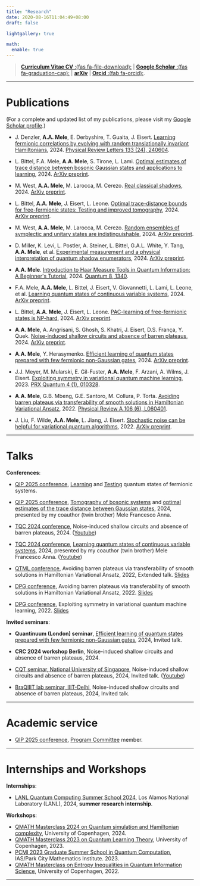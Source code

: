 ```yaml
---
title: "Research"
date: 2020-08-16T11:04:49+08:00
draft: false

lightgallery: true

math:
  enable: true
---
```



>
> [**Curriculum Vitae CV** :(fas fa-file-download):](/documents/CV_AntonioAnnaMele.pdf) | [**Google Scholar** :(fas fa-graduation-cap):](https://scholar.google.com/citations?user=IgnTVy4AAAAJ&hl=en&authuser=1) | [**arXiv**](https://arxiv.org/search/quant-ph?searchtype=author&query=Mele%2C+A+A) | [**Orcid** :(fab fa-orcid):](https://orcid.org/0000-0002-1009-7331).

 
---



# Publications 
(For a complete and updated list of my publications, please visit my [Google Scholar profile](https://scholar.google.com/citations?user=IgnTVy4AAAAJ&hl=en&authuser=1).)

* J. Denzler, **A.A. Mele**, E. Derbyshire, T. Guaita, J. Eisert. [Learning fermionic correlations by evolving with random translationally invariant Hamiltonians](https://arxiv.org/abs/2307.08956), 2024. [Physical Review Letters 133 (24), 240604](https://journals.aps.org/prl/abstract/10.1103/PhysRevLett.133.240604).

* L. Bittel, F.A. Mele, **A.A. Mele**, S. Tirone, L. Lami. [Optimal estimates of trace distance between bosonic Gaussian states and applications to learning](https://arxiv.org/abs/2411.02368), 2024. [ArXiv preprint](https://arxiv.org/abs/2411.02368).

* M. West, **A.A. Mele**, M. Larocca, M. Cerezo. [Real classical shadows](https://arxiv.org/abs/2410.23481), 2024. [ArXiv preprint](https://arxiv.org/abs/2410.23481).

* L. Bittel, **A.A. Mele**, J. Eisert, L. Leone. [Optimal trace-distance bounds for free-fermionic states: Testing and improved tomography](https://arxiv.org/abs/2409.17953), 2024. [ArXiv preprint](https://arxiv.org/abs/2409.17953).

* M. West, **A.A. Mele**, M. Larocca, M. Cerezo. [Random ensembles of symplectic and unitary states are indistinguishable](https://arxiv.org/abs/2409.16500), 2024. [ArXiv preprint](https://arxiv.org/abs/2409.16500).

* D. Miller, K. Levi, L. Postler, A. Steiner, L. Bittel, G.A.L. White, Y. Tang, **A.A. Mele**, et al. [Experimental measurement and a physical interpretation of quantum shadow enumerators](https://arxiv.org/abs/2408.16914), 2024. [ArXiv preprint](https://arxiv.org/abs/2408.16914).

* **A.A. Mele**. [Introduction to Haar Measure Tools in Quantum Information: A Beginner's Tutorial](https://arxiv.org/abs/2307.08956), 2024. [Quantum 8, 1340](https://quantum-journal.org/papers/q-2024-05-08-1340/).

* F.A. Mele, **A.A. Mele**, L. Bittel, J. Eisert, V. Giovannetti, L. Lami, L. Leone, et al. [Learning quantum states of continuous variable systems](https://arxiv.org/abs/2405.01431), 2024. [ArXiv preprint](https://arxiv.org/abs/2405.01431).

* L. Bittel, **A.A. Mele**, J. Eisert, L. Leone. [PAC-learning of free-fermionic states is NP-hard](https://arxiv.org/abs/2404.03585), 2024. [ArXiv preprint](https://arxiv.org/abs/2404.03585).

* **A.A. Mele**, A. Angrisani, S. Ghosh, S. Khatri, J. Eisert, D.S. França, Y. Quek. [Noise-induced shallow circuits and absence of barren plateaus](https://arxiv.org/abs/2403.13927), 2024. [ArXiv preprint](https://arxiv.org/abs/2403.13927).

* **A.A. Mele**, Y. Herasymenko. [Efficient learning of quantum states prepared with few fermionic non-Gaussian gates](https://arxiv.org/abs/2402.18665), 2024. [ArXiv preprint](https://arxiv.org/abs/2402.18665).

* J.J. Meyer, M. Mularski, E. Gil-Fuster, **A.A. Mele**, F. Arzani, A. Wilms, J. Eisert. [Exploiting symmetry in variational quantum machine learning](https://arxiv.org/abs/2205.06217), 2023. [PRX Quantum 4 (1), 010328](https://journals.aps.org/prxquantum/abstract/10.1103/PRXQuantum.4.010328).

* **A.A. Mele**, G.B. Mbeng, G.E. Santoro, M. Collura, P. Torta. [Avoiding barren plateaus via transferability of smooth solutions in Hamiltonian Variational Ansatz](https://arxiv.org/abs/2206.01982), 2022. [Physical Review A 106 (6), L060401](https://journals.aps.org/pra/abstract/10.1103/PhysRevA.106.L060401).

* J. Liu, F. Wilde, **A.A. Mele**, L. Jiang, J. Eisert. [Stochastic noise can be helpful for variational quantum algorithms](https://arxiv.org/abs/2210.06723), 2022. [ArXiv preprint](https://arxiv.org/abs/2210.06723).

---
# Talks

**Conferences**:

* [QIP 2025 conference](https://qipconference.org/nextqip),  [Learning](https://arxiv.org/abs/2402.18665) and [Testing](https://arxiv.org/abs/2409.17953) quantum states of fermionic systems.

* [QIP 2025 conference](https://qipconference.org/nextqip),  [Tomography of bosonic systems](https://arxiv.org/abs/2405.01431) and [optimal estimates of the trace distance between Gaussian states](https://arxiv.org/abs/2411.02368), 2024, presented by my coauthor (twin brother) Mele Francesco Anna.

* [TQC 2024 conference](https://tqc-conference.org/), Noise-induced shallow circuits and absence of barren plateaus, 2024. ([Youtube](https://www.youtube.com/watch?v=F1VMYeWC8O8))

* [TQC 2024 conference](https://tqc-conference.org/),  [Learning quantum states of continuous variable systems](https://arxiv.org/abs/2405.01431), 2024, presented by my coauthor (twin brother) Mele Francesco Anna. ([Youtube](https://www.youtube.com/watch?v=hGG4mIHl6e0&t=837s))

* [QTML conference](https://quasar.unina.it/qtml2022.html), Avoiding barren plateaus via transferability of smooth solutions in Hamiltonian Variational Ansatz, 2022, Extended talk. [Slides](/documents/QTML_Mele_AntonioAnna.pdf)  

* [DPG conference](https://regensburg22.dpg-tagungen.de/index.html?set_language=en), Avoiding barren plateaus via transferability of smooth solutions in Hamiltonian Variational Ansatz, 2022. [Slides](/documents/DPG_AvodingBP.pdf) 

* [DPG conference](https://regensburg22.dpg-tagungen.de/index.html?set_language=en), Exploiting symmetry in variational quantum machine learning, 2022. [Slides](/documents/DPG_Symmetry.pdf) 

**Invited seminars**:

* **Quantinuum (London) seminar**,  [Efficient learning of quantum states prepared with few fermionic non-Gaussian gates](https://arxiv.org/abs/2402.18665), 2024, Invited talk.

* **CRC 2024 workshop Berlin**, Noise-induced shallow circuits and absence of barren plateaus, 2024. 

* [CQT seminar, National University of Singapore](https://www.youtube.com/channel/UCrE9afYu8eGUb4-7d3aJkdQ), Noise-induced shallow circuits and absence of barren plateaus, 2024, Invited talk.  ([Youtube](https://www.youtube.com/channel/UCrE9afYu8eGUb4-7d3aJkdQ)) 

* [BraQIIIT lab seminar, IIIT-Delhi](https://braqiiit.github.io/images/Antonio%20Talk%20Flyer.pdf), Noise-induced shallow circuits and absence of barren plateaus, 2024, Invited talk. 

---
# Academic service
* [QIP 2025 conference](https://qipconference.org/nextqip), [Program Committee](https://rsvp.duke.edu/event/qip2025/contact) member.
---

# Internships and Workshops

**Internships**:
* [LANL Quantum Computing Summer School 2024](https://www.lanl.gov/engage/collaboration/internships/summer-schools/quantumschool), Los Alamos National Laboratory (LANL), 2024, **summer research internship**.

**Workshops**:
* [QMATH Masterclass 2024 on Quantum simulation and Hamiltonian complexity](https://qmath.ku.dk/events/quantum-simulation/), University of Copenhagen, 2024.
* [QMATH Masterclass 2023 on Quantum Learning Theory](https://qmath.ku.dk/events/quantum-learning-theory/), University of Copenhagen, 2023.
* [PCMI 2023 Graduate Summer School in Quantum Computation](https://www.ias.edu/pcmi/pcmi-2023-graduate-summer-school), IAS/Park City Mathematics Institute. 2023.
* [QMATH Masterclass on Entropy Inequalities in Quantum Information Science](https://indico.nbi.ku.dk/event/1317/), University of Copenhagen, 2022.
---
 
